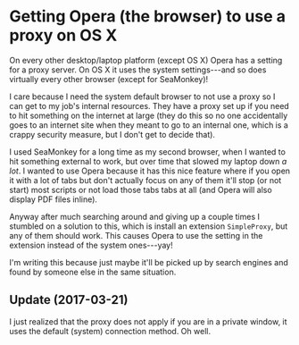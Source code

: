 Getting Opera (the browser) to use a proxy on OS X
==================================================

On every other desktop/laptop platform (except OS X) Opera has a setting for a
proxy server.  On OS X it uses the system settings---and so does virtually
every other browser (except for SeaMonkey)!

I care because I need the system default browser to not use a proxy so I can
get to my job's internal resources.  They have a proxy set up if you need to
hit something on the internet at large (they do this so no one accidentally
goes to an internet site when they meant to go to an internal one, which is a
crappy security measure, but I don't get to decide that).

I used SeaMonkey for a long time as my second browser, when I wanted to hit
something external to work, but over time that slowed my laptop down _a lot_.
I wanted to use Opera because it has this nice feature where if you open it
with a lot of tabs but don't actually focus on any of them it'll stop (or not
start) most scripts or not load those tabs tabs at all (and Opera will also
display PDF files inline).

Anyway after much searching around and giving up a couple times I stumbled on a
solution to this, which is install an extension `SimpleProxy`, but any of them
should work.  This causes Opera to use the setting in the extension instead of
the system ones---yay!

I'm writing this because just maybe it'll be picked up by search engines and
found by someone else in the same situation.


Update (2017-03-21)
-------------------

I just realized that the proxy does not apply if you are in a private window,
it uses the default (system) connection method.  Oh well.
